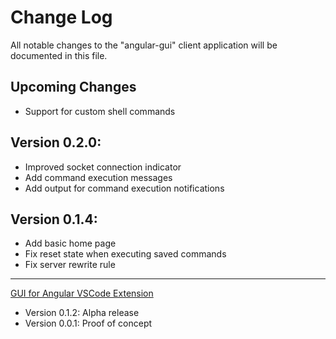 # Change Log
All notable changes to the "angular-gui" client application will be documented in this file.

## Upcoming Changes

* Support for custom shell commands

## Version 0.2.0:

* Improved socket connection indicator
* Add command execution messages
* Add output for command execution notifications

## Version 0.1.4:

* Add basic home page
* Fix reset state when executing saved commands
* Fix server rewrite rule

---
[GUI for Angular VSCode Extension](https://github.com/angular-gui/vscode-angular-gui/blob/master/CHANGELOG.md)

* Version 0.1.2: Alpha release
* Version 0.0.1: Proof of concept
